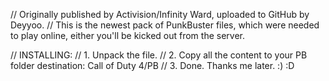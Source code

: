 // Originally published by Activision/Infinity Ward, uploaded to GitHub by Deyyoo.
// This is the newest pack of PunkBuster files, which were needed to play online, either you'll be kicked out from the server.

// INSTALLING:
// 1. Unpack the file.
// 2. Copy all the content to your PB folder destination: Call of Duty 4/PB
// 3. Done. Thanks me later. :) :D
